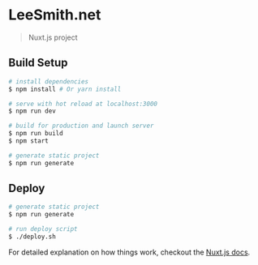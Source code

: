 # LeeSmith.net

> Nuxt.js project

## Build Setup

``` bash
# install dependencies
$ npm install # Or yarn install

# serve with hot reload at localhost:3000
$ npm run dev

# build for production and launch server
$ npm run build
$ npm start

# generate static project
$ npm run generate
```

## Deploy

``` bash
# generate static project
$ npm run generate

# run deploy script
$ ./deploy.sh
```

For detailed explanation on how things work, checkout the [Nuxt.js docs](https://github.com/nuxt/nuxt.js).
